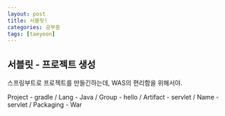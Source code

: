 ```yaml
---
layout: post
title: 서블릿!
categories: 공부중
tags: [taeyeon]
---
```


## 서블릿 - 프로젝트 생성

스프링부트로 프로젝트를 만들긴하는데, WAS의 편리함을 위해서야. 

Project - gradle / Lang - Java / Group - hello / Artifact - servlet / Name - servlet / Packaging - War
